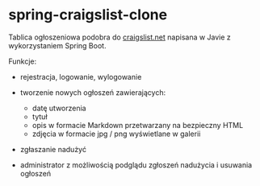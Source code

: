 # spring-craigslist-clone

Tablica ogłoszeniowa podobra do [craigslist.net](https://craigslist.net) napisana w
Javie z wykorzystaniem Spring Boot.

Funkcje:

- rejestracja, logowanie, wylogowanie

- tworzenie nowych ogłoszeń zawierających:
    - datę utworzenia
    - tytuł
    - opis w formacie Markdown przetwarzany na bezpieczny HTML
    - zdjęcia w formacie jpg / png wyświetlane w galerii

- zgłaszanie nadużyć

- administrator z możliwością podglądu zgłoszeń nadużycia i usuwania ogłoszeń
